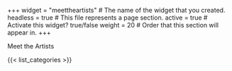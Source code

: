 +++
widget = "meettheartists"  # The name of the widget that you created.
headless = true  # This file represents a page section.
active = true  # Activate this widget? true/false
weight = 20  # Order that this section will appear in.
+++

Meet the Artists

{{< list_categories >}}
